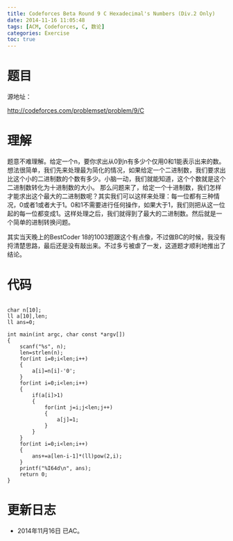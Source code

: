 ```yaml
---
title: Codeforces Beta Round 9 C Hexadecimal's Numbers (Div.2 Only)
date: 2014-11-16 11:05:48
tags: [ACM, Codeforces, C, 数论]
categories: Exercise
toc: true
---
```

# 题目
源地址：

http://codeforces.com/problemset/problem/9/C

# 理解
题意不难理解。给定一个n，要你求出从0到n有多少个仅用0和1能表示出来的数。
想法很简单，我们先来处理最为简化的情况，如果给定一个二进制数，我们要求出比这个小的二进制数的个数有多少。小脑一动，我们就能知道，这个个数就是这个二进制数转化为十进制数的大小。
那么问题来了，给定一个十进制数，我们怎样才能求出这个最大的二进制数呢？其实我们可以这样来处理：每一位都有三种情况，0或者1或者大于1。0和1不需要进行任何操作，如果大于1，我们则把从这一位起的每一位都变成1。这样处理之后，我们就得到了最大的二进制数。然后就是一个简单的进制转换问题。

>
其实当天晚上的BestCoder 18的1003题跟这个有点像，不过做BC的时候，我没有捋清楚思路，最后还是没有敲出来。不过多亏被虐了一发，这道题才顺利地推出了结论。


<!-- more -->

# 代码

```

char n[10];
ll a[10],len;
ll ans=0;

int main(int argc, char const *argv[])
{
	scanf("%s", n);
	len=strlen(n);
	for(int i=0;i<len;i++)
    {
        a[i]=n[i]-'0';
    }
    for(int i=0;i<len;i++)
    {
        if(a[i]>1)
        {
            for(int j=i;j<len;j++)
            {
                a[j]=1;
            }
        }
    }
    for(int i=0;i<len;i++)
    {
        ans+=a[len-i-1]*(ll)pow(2,i);
    }
    printf("%I64d\n", ans);
	return 0;
}

```

# 更新日志
- 2014年11月16日 已AC。